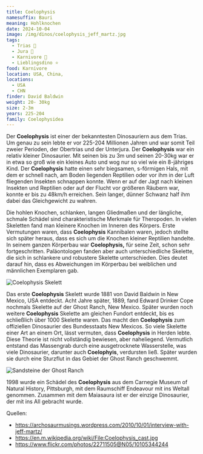 ```yaml
---
title: Coelophysis
namesuffix: Bauri
meaning: Hohlknochen
date: 2024-10-04
image: /img/dinos/coelophysis_jeff_martz.jpg
tags:
  - Trias 🦴
  - Jura 🦴
  - Karnivore 🥩
  - Lieblingsdino ⭐
food: Karnivore
location: USA, China,
locations:
  - USA
  - CHN
finder: David Baldwin
weight: 20- 30kg
size: 2-3m
years: 225-204
family: Coelophysidea
---
```

Der **Coelophysis** ist einer der bekanntesten Dinosauriern aus dem Trias. Um genau zu sein lebte er vor 225-204 Millionen Jahren und war somit Teil zweier Perioden, der Obertrias und der Unterjura. Der **Coelophysis** war ein relativ kleiner Dinosaurier. Mit seinen bis zu 3m und seinen 20-30kg war er in etwa so groß wie ein kleines Auto und wog nur so viel wie ein 8-jähriges Kind. Der **Coelophysis** hatte einen sehr biegsamen, 
s-förmigen Hals, mit dem er schnell nach, am Boden liegenden Reptilien oder vor ihm in der Luft fliegenden Insekten schnappen konnte. Wenn er auf der Jagt nach kleinen Insekten und Reptilien oder auf der Flucht vor größeren Räubern war, konnte er bis zu 48km/h erreichen. Sein langer, dünner Schwanz half ihm dabei das Gleichgewicht zu wahren.

Die hohlen Knochen, schlanken, langen Gliedmaßen und der längliche, schmale Schädel sind charakteristische Merkmale für Theropoden. In vielen Skeletten fand man kleinere Knochen im Inneren des Körpers. Erste Vermutungen waren, dass **Coelophysis** Kannibalen waren, jedoch stellte sich später heraus, dass es sich um die Knochen kleiner Reptilien handelte.
In seinem ganzen Körperbau war **Coelophysis,** für seine Zeit, schon sehr fortgeschritten.
Paläontologen fanden aber auch unterschiedliche Skelette, die sich in schlankere und robustere Skelette unterschieden. Dies deutet darauf hin, dass es Abweichungen im Körperbau bei weiblichen und männlichen Exemplaren gab.

![Coelophysis Skelett](/img/dinos/coelophysis_cast.jpg)

Das erste **Coelophysis** Skelett wurde 1881 von David Baldwin in New Mexico, USA entdeckt. Acht Jahre später, 1889, fand Edward Drinker Cope nochmals Skelette auf der Ghost Ranch, New Mexico. Später wurden noch weitere **Coelophysis** Skelette am gleichen Fundort entdeckt, bis es schließlich über 1000 Skelette waren. Das macht den **Coelophysis** zum offiziellen Dinosaurier des Bundesstaats New Mexicos.
So viele Skelette einer Art an einem Ort, lässt vermuten, dass **Coelophysis** in Herden lebte. Diese Theorie ist nicht vollständig bewiesen, aber naheliegend. Vermutlich entstand das Massengrab durch eine ausgetrocknete Wasserstelle, was viele Dinosaurier, darunter auch **Coelophyis**, verdursten ließ. Später wurden sie durch eine Sturzflut in das Gebiet der Ghost Ranch geschwemmt.

![Sandsteine der Ghost Ranch](/img/dinos/10105344244_996711bd3d_b.jpg)

1998 wurde ein Schädel des **Coelophysis** aus dem Carnegie Museum of Natural History, Pittsburgh, mit dem Raumschiff Endeavour mit ins Weltall genommen. Zusammen mit dem Maiasaura ist er der einzige Dinosaurier, der mit ins All gebracht wurde.

Quellen:

* <https://archosaurmusings.wordpress.com/2010/10/01/interview-with-jeff-martz/>
* <https://en.m.wikipedia.org/wiki/File:Coelophysis_cast.jpg>
* [](https://en.m.wikipedia.org/wiki/File:Coelophysis_cast.jpg)<https://www.flickr.com/photos/22711505@N05/10105344244>